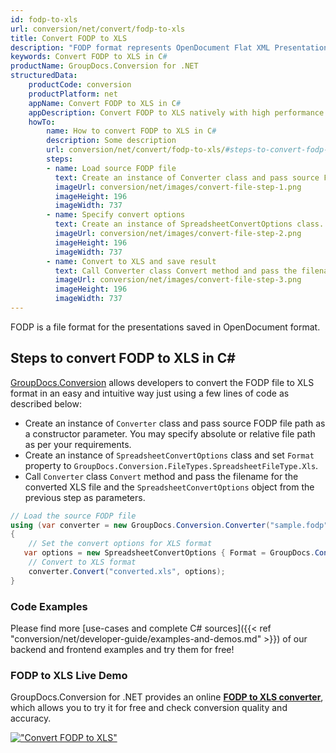```yaml
---
id: fodp-to-xls
url: conversion/net/convert/fodp-to-xls
title: Convert FODP to XLS
description: "FODP format represents OpenDocument Flat XML Presentation with .fodp extension. Learn how to convert FODP to XLS file programmatically in C# language using GroupDocs.Conversion for .NET library."
keywords: Convert FODP to XLS in C#
productName: GroupDocs.Conversion for .NET
structuredData:
    productCode: conversion
    productPlatform: net
    appName: Convert FODP to XLS in C#
    appDescription: Convert FODP to XLS natively with high performance using C# language and server side GroupDocs.Conversion for .NET APIs, without the use of any software like Microsoft or Open Office.
    howTo:
        name: How to convert FODP to XLS in C# 
        description: Some description
        url: conversion/net/convert/fodp-to-xls/#steps-to-convert-fodp-to-xls-in-c
        steps:
        - name: Load source FODP file 
          text: Create an instance of Converter class and pass source FODP file path as a constructor parameter. You may specify absolute or relative file path as per your requirements. 
          imageUrl: conversion/net/images/convert-file-step-1.png
          imageHeight: 196
          imageWidth: 737
        - name: Specify convert options 
          text: Create an instance of SpreadsheetConvertOptions class.
          imageUrl: conversion/net/images/convert-file-step-2.png
          imageHeight: 196
          imageWidth: 737
        - name: Convert to XLS and save result 
          text: Call Converter class Convert method and pass the filename for the converted HTML file and the SpreadsheetConvertOptions object from the previous step as parameters.
          imageUrl: conversion/net/images/convert-file-step-3.png
          imageHeight: 196
          imageWidth: 737
---
```


FODP is a file format for the presentations saved in OpenDocument format.

## Steps to convert FODP to XLS in C#

[GroupDocs.Conversion](https://products.groupdocs.com/conversion/net) allows developers to convert the FODP file to XLS format in an easy and intuitive way just using a few lines of code as described below:

* Create an instance of `Converter` class and pass source FODP file path as a constructor parameter. You may specify absolute or relative file path as per your requirements. 
* Create an instance of `SpreadsheetConvertOptions` class and set `Format` property to `GroupDocs.Conversion.FileTypes.SpreadsheetFileType.Xls`.
* Call `Converter` class `Convert` method and pass the filename for the converted XLS file and the `SpreadsheetConvertOptions` object from the previous step as parameters.

```csharp
// Load the source FODP file
using (var converter = new GroupDocs.Conversion.Converter("sample.fodp"))
{
    // Set the convert options for XLS format
   var options = new SpreadsheetConvertOptions { Format = GroupDocs.Conversion.FileTypes.SpreadsheetFileType.Xls };
    // Convert to XLS format
    converter.Convert("converted.xls", options);
}
```

### Code Examples

Please find more [use-cases and complete C# sources]({{< ref "conversion/net/developer-guide/examples-and-demos.md" >}}) of our backend and frontend examples and try them for free!

### FODP to XLS Live Demo

GroupDocs.Conversion for .NET provides an online [**FODP to XLS converter**](https://products.groupdocs.app/conversion/fodp-to-xls), which allows you to try it for free and check conversion quality and accuracy.

[!["Convert FODP to XLS"](conversion/net/images/convert-to-xls/convert-fodp-to-xls.png)](https://products.groupdocs.app/conversion/fodp-to-xls)